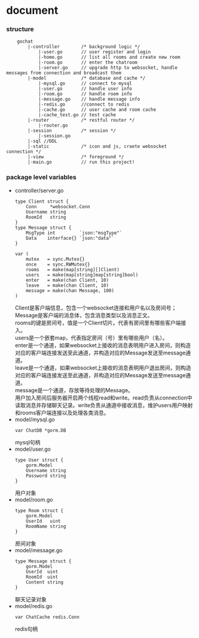 # document
### structure
```
    gochat
        |-controller        /* background logic */
            |-user.go       // user register and login
            |-home.go       // list all rooms and create new room
            |-room.go       // enter the chatroom
            |-server.go     // upgrade http to websocket, handle messages from connection and broadcast them
        |-model             /* database and cache */
            |-mysql.go      // connect to mysql
            |-user.go       // handle user info
            |-room.go       // handle room info
            |-message.go    // handle message info
            |-redis.go      //connect to redis
            |-cache.go      // user cache and room cache
            |-cache_test.go // test cache
        |-router            /* restful router */
            |-router.go     
        |-session           /* session */
            |-session.go    
        |-sql //DDL
        |-static            /* icon and js, craete websocket connection */
        |-view              /* foreground */
        |-main.go           // run this project!
```
### package level variables
+ controller/server.go
    ```
    type Client struct {
        Conn     *websocket.Conn
        Username string
        RoomId   string
    }
    type Message struct {
        MsgType int         `json:"msgType"`
        Data    interface{} `json:"data"`
    }

    var (
        mutex   = sync.Mutex{}                     
        once    = sync.RWMutex{}
        rooms   = make(map[string][]Client)
        users   = make(map[string]map[string]bool)
        enter   = make(chan Client, 10)
        leave   = make(chan Client, 10)
        message = make(chan Message, 100)
    )
    ```
  Client是客户端信息，包含一个websocket连接和用户名以及房间号；Message是客户端的消息体，包含消息类型以及消息正文。  
  rooms的键是房间号，值是一个Client切片。代表有房间里有哪些客户端接入。  
  users是一个嵌套map，代表指定房间（号）里有哪些用户（名）。  
  enter是一个通道，如果websocket上接收的消息表明用户进入房间，则构造对应的客户端连接发送至此通道，并构造对应的Message发送至message通道。  
  leave是一个通道，如果websocket上接收的消息表明用户退出房间，则构造对应的客户端连接发送至此通道，并构造对应的Message发送至message通道。  
  message是一个通道，存放等待处理的Message。  
  用户加入房间后服务器开启两个线程read和write。read负责从connection中读取消息并存储聊天记录。write负责从通道中接收消息，维护users用户映射和rooms客户端连接以及处理各类消息。
+ model/mysql.go
    ```
    var ChatDB *gorm.DB
    ```
  mysql句柄
+ model/user.go
    ```
    type User struct {
        gorm.Model
        Username string
        Password string
    }
    ```
  用户对象
+ model/room.go
    ```
    type Room struct {
        gorm.Model
        UserId   uint
        RoomName string
    }
    ```
  房间对象
+ model/message.go
    ```
    type Message struct {
        gorm.Model
        UserId  uint
        RoomId  uint
        Content string
    }
    ```
  聊天记录对象
+ model/redis.go
    ```
    var ChatCache redis.Conn
    ```
  redis句柄